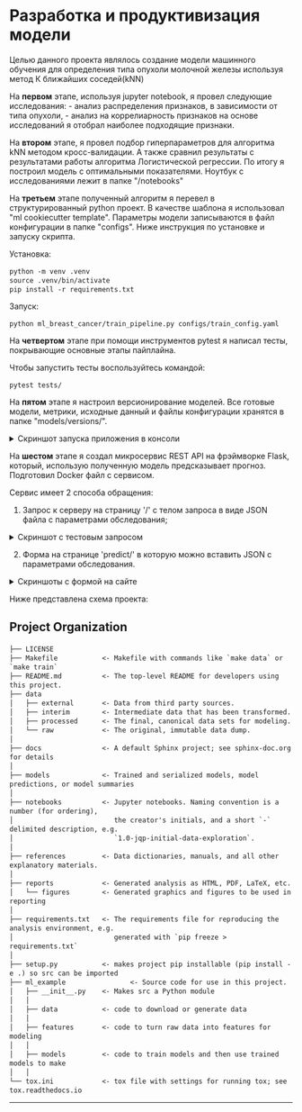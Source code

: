 Разработка и продуктивизация модели
==============================

Целью данного проекта являлось создание модели машинного обучения для определения типа опухоли молочной железы используя метод К ближайших соседей(kNN)

На **первом** этапе, используя jupyter notebook, я провел следующие исследования:
    - анализ распределения признаков, в зависимости от типа опухоли,
    - анализ на коррелиарность признаков
на основе исследований я отобрал наиболее подходящие признаки.

На **втором** этапе, я провел подбор гиперпараметров для алгоритма kNN методом кросс-валидации. А также сравнил результаты с результатами работы алгоритма Логистической регрессии.
По итогу я построил модель с оптимальными показателями. Ноутбук с исследованиями лежит в папке "/notebooks"

На **третьем** этапе полученный алгоритм я перевел в структурированный python проект. В качестве шаблона я использовал "ml cookiecutter template". Параметры модели записываются в файл конфигурации в папке "configs".
Ниже инструкция по установке и запуску скрипта. 

Установка: 
~~~
python -m venv .venv
source .venv/bin/activate
pip install -r requirements.txt
~~~
Запуск:
~~~
python ml_breast_cancer/train_pipeline.py configs/train_config.yaml
~~~

На **четвертом** этапе при помощи инструментов pytest я написал тесты, покрывающие основные этапы пайплайна. 

Чтобы запустить тесты воспользуйтесь командой:
~~~
pytest tests/
~~~

На **пятом** этапе я настроил версионирование моделей. Все готовые модели, метрики, исходные данный и файлы конфигурации хранятся в папке "models/versions/".<br>
<details><summary>Скриншот запуска приложения в консоли</summary><br>

   ![](https://github.com/FaradG11/breast_cancer_wisconsin_ml/blob/main/screenshots/%D0%A1%D0%BD%D0%B8%D0%BC%D0%BE%D0%BA%20%D1%8D%D0%BA%D1%80%D0%B0%D0%BD%D0%B0%202022-07-14%20205919.png)
</details>

На **шестом** этапе я создал микросервис REST API на фрэймворке Flask, который, использую полученную модель предсказывает прогноз. Подготовил Docker файл с сервисом. 

Сервис имеет 2 способа обращения:
1) Запрос к серверу на страницу '/' с телом запроса в виде JSON файла с параметрами обследования;<br>
<details><summary>Скриншот с тестовым запросом</summary><br>

   ![](https://github.com/FaradG11/breast_cancer_wisconsin_ml/blob/main/screenshots/%D0%A1%D0%BD%D0%B8%D0%BC%D0%BE%D0%BA%20%D1%8D%D0%BA%D1%80%D0%B0%D0%BD%D0%B0%202022-07-14%20015919.png)
</details>

2) Форма на странице 'predict/' в которую можно вставить JSON с параметрами обследования.<br>
<details><summary>Скриншоты с формой на сайте</summary><br>

![](https://github.com/FaradG11/breast_cancer_wisconsin_ml/blob/main/screenshots/%D0%A1%D0%BD%D0%B8%D0%BC%D0%BE%D0%BA%20%D1%8D%D0%BA%D1%80%D0%B0%D0%BD%D0%B0%202022-07-14%20015222.png)
![](https://github.com/FaradG11/breast_cancer_wisconsin_ml/blob/main/screenshots/%D0%A1%D0%BD%D0%B8%D0%BC%D0%BE%D0%BA%20%D1%8D%D0%BA%D1%80%D0%B0%D0%BD%D0%B0%202022-07-14%20015123.png)
</details>


Ниже представлена схема проекта:

Project Organization
------------

    ├── LICENSE
    ├── Makefile           <- Makefile with commands like `make data` or `make train`
    ├── README.md          <- The top-level README for developers using this project.
    ├── data
    │   ├── external       <- Data from third party sources.
    │   ├── interim        <- Intermediate data that has been transformed.
    │   ├── processed      <- The final, canonical data sets for modeling.
    │   └── raw            <- The original, immutable data dump.
    │
    ├── docs               <- A default Sphinx project; see sphinx-doc.org for details
    │
    ├── models             <- Trained and serialized models, model predictions, or model summaries
    │
    ├── notebooks          <- Jupyter notebooks. Naming convention is a number (for ordering),
    │                         the creator's initials, and a short `-` delimited description, e.g.
    │                         `1.0-jqp-initial-data-exploration`.
    │
    ├── references         <- Data dictionaries, manuals, and all other explanatory materials.
    │
    ├── reports            <- Generated analysis as HTML, PDF, LaTeX, etc.
    │   └── figures        <- Generated graphics and figures to be used in reporting
    │
    ├── requirements.txt   <- The requirements file for reproducing the analysis environment, e.g.
    │                         generated with `pip freeze > requirements.txt`
    │
    ├── setup.py           <- makes project pip installable (pip install -e .) so src can be imported
    ├── ml_example                <- Source code for use in this project.
    │   ├── __init__.py    <- Makes src a Python module
    │   │
    │   ├── data           <- code to download or generate data
    │   │
    │   ├── features       <- code to turn raw data into features for modeling
    │   │
    │   ├── models         <- code to train models and then use trained models to make
    │   │
    └── tox.ini            <- tox file with settings for running tox; see tox.readthedocs.io


--------

